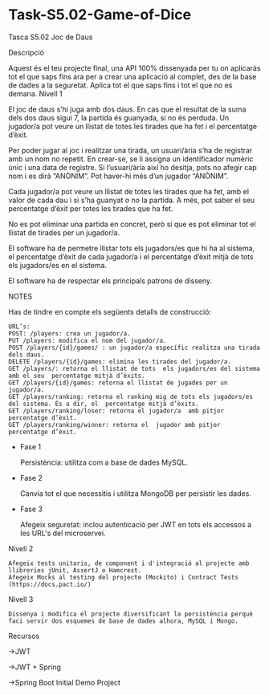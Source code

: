 # Task-S5.02-Game-of-Dice

Tasca S5.02 Joc de Daus

Descripció


Aquest és el teu projecte final, una API 100% dissenyada per tu on aplicaràs tot el que saps fins ara per a crear una aplicació al complet, des de la base de dades a la seguretat. Aplica tot el que saps fins i tot el que no es demana.
Nivell 1



El joc de daus s’hi juga amb dos daus. En cas que el resultat de la suma dels dos daus sigui 7, la partida és guanyada, si no és perduda. Un jugador/a pot  veure un llistat de totes les tirades que ha fet i el percentatge d’èxit.   

Per poder jugar al joc i realitzar una tirada, un usuari/ària  s’ha de registrar amb un nom no repetit. En crear-se, se li assigna un identificador numèric únic i una data de registre. Si l’usuari/ària així ho desitja, pots no afegir cap nom i es  dirà “ANÒNIM”. Pot haver-hi més d’un jugador “ANÒNIM”.  

Cada jugador/a pot veure un llistat de totes les  tirades que ha fet, amb el valor de cada dau i si s’ha  guanyat o no la partida. A més, pot saber el seu percentatge d’èxit per totes les tirades  que ha fet.    

No es pot eliminar una partida en concret, però sí que es pot eliminar tot el llistat de tirades per un jugador/a.  

El software ha de permetre llistar tots els jugadors/es que hi ha al sistema, el percentatge d’èxit de cada jugador/a i el  percentatge d’èxit mitjà de tots els jugadors/es en el sistema.   

El software ha de respectar els principals patrons de  disseny.  

NOTES 

Has de tindre en compte els  següents detalls de  construcció: 

    URL’s: 
    POST: /players: crea un jugador/a. 
    PUT /players: modifica el nom del jugador/a.
    POST /players/{id}/games/ : un jugador/a específic realitza una tirada dels daus.  
    DELETE /players/{id}/games: elimina les tirades del jugador/a.
    GET /players/: retorna el llistat de tots  els jugadors/es del sistema amb el seu  percentatge mitjà d’èxits.   
    GET /players/{id}/games: retorna el llistat de jugades per un jugador/a.  
    GET /players/ranking: retorna el ranking mig de tots els jugadors/es del sistema. És a dir, el  percentatge mitjà d’èxits. 
    GET /players/ranking/loser: retorna el jugador/a  amb pitjor percentatge d’èxit.  
    GET /players/ranking/winner: retorna el  jugador amb pitjor percentatge d’èxit. 

- Fase 1

    Persistència: utilitza com a base de dades MySQL. 

- Fase 2

    Canvia tot el que necessitis i utilitza MongoDB per persistir les dades.

- Fase 3

    Afegeix seguretat: inclou autenticació per JWT en  tots els accessos a les URL's del microservei. 

Nivell 2



    Afegeix tests unitaris, de component i d'integració al projecte amb llibreries jUnit, AssertJ o Hamcrest.
    Afegeix Mocks al testing del projecte (Mockito) i Contract Tests (https://docs.pact.io/)



Nivell 3

    Dissenya i modifica el projecte diversificant la persistència perquè faci servir dos esquemes de base de dades alhora, MySQL i Mongo.

Recursos

->JWT

->JWT + Spring 

->Spring Boot Initial Demo Project
